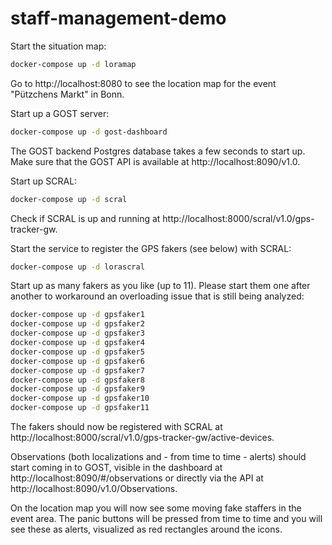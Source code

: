 # staff-management-demo

Start the situation map: 

```bash
docker-compose up -d loramap
```

Go to http://localhost:8080 to see the location map for the event "Pützchens Markt" in Bonn.

Start up a GOST server:

```bash
docker-compose up -d gost-dashboard
```

The GOST backend Postgres database takes a few seconds to start up. Make sure that the GOST API is available at http://localhost:8090/v1.0.

Start up SCRAL:

```bash
docker-compose up -d scral
```

Check if SCRAL is up and running at http://localhost:8000/scral/v1.0/gps-tracker-gw.

Start the service to register the GPS fakers (see below) with SCRAL:

```bash
docker-compose up -d lorascral
```

Start up as many fakers as you like (up to 11). Please start them one after another to workaround an overloading issue that is still being analyzed:

```bash
docker-compose up -d gpsfaker1
docker-compose up -d gpsfaker2
docker-compose up -d gpsfaker3
docker-compose up -d gpsfaker4
docker-compose up -d gpsfaker5
docker-compose up -d gpsfaker6
docker-compose up -d gpsfaker7
docker-compose up -d gpsfaker8
docker-compose up -d gpsfaker9
docker-compose up -d gpsfaker10
docker-compose up -d gpsfaker11
```

The fakers should now be registered with SCRAL at http://localhost:8000/scral/v1.0/gps-tracker-gw/active-devices.

Observations (both localizations and - from time to time - alerts) should start coming in to GOST, visible in the dashboard at http://localhost:8090/#/observations or directly via the API at http://localhost:8090/v1.0/Observations.

On the location map you will now see some moving fake staffers in the event area. The panic buttons will be pressed from time to time and you will see these as alerts, visualized as red rectangles around the icons.
